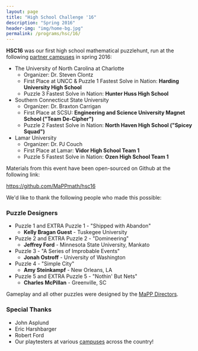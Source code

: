 ```yaml
---
layout: page
title: "High School Challenge '16"
description: "Spring 2016"
header-img: "img/home-bg.jpg"
permalink: /programs/hsc/16/
---
```


**HSC16** was our first high school mathematical puzzlehunt, run at
the following [partner campuses](/campuses/) in spring 2016:

* The University of North Carolina at Charlotte
    * Organizer: Dr. Steven Clontz
    * First Place at UNCC & Puzzle 1 Fastest Solve in Nation:
      **Harding University High School**
    * Puzzle 3 Fastest Solve in Nation:
      **Hunter Huss High School**
* Southern Connecticut State University
    * Organizer: Dr. Braxton Carrigan
    * First Place at SCSU:
      **Engineering and Science University Magnet School ("Team De-Cipher")**
    * Puzzle 2 Fastest Solve in Nation:
      **North Haven High School ("Spicey Squad")**
* Lamar University
    * Organizer: Dr. PJ Couch
    * First Place at Lamar:
      **Vidor High School Team 1**
    * Puzzle 5 Fastest Solve in Nation:
      **Ozen High School Team 1**

Materials from this event have been open-sourced on Github at the following
link:

<https://github.com/MaPPmath/hsc16>

We'd like to thank the following people who made this possible:

### Puzzle Designers

* Puzzle 1 and EXTRA Puzzle 1 - "Shipped with Abandon"
    * **Kelly Bragan Guest** - Tuskegee University
* Puzzle 2 and EXTRA Puzzle 2 - "Domineering"
    * **Jeffrey Ford** - Minnesota State University, Mankato
* Puzzle 3 - "A Series of Improbable Events"
    * **Jonah Ostroff** - University of Washington
* Puzzle 4 - "Simple City"
    * **Amy Steinkampf** - New Orleans, LA
* Puzzle 5 and EXTRA Puzzle 5 - "Nothin' But Nets"
    * **Charles McPillan** - Greenville, SC

Gameplay and all other puzzles were designed by the
[MaPP Directors](/about/people/).

### Special Thanks

* John Asplund
* Eric Harshbarger
* Robert Ford
* Our playtesters at various [campuses](/campuses/) across the country!
